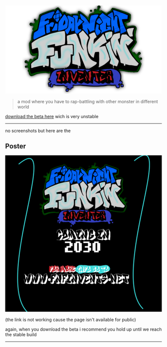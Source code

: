 ![](20221024_184813.png)

> a mod where you have to rap-battling with other monster in different world

[download the beta here](https://www.youtube.com/watch/dQw4w9WgXcQ) wich is very unstable

--------------------
no screenshots but here are the
## Poster

![](20221024_190235.png)

(the link is not working cause the page isn't available for public)

again, when you download the beta i recommend you hold up until we reach the stable build

-------------------
